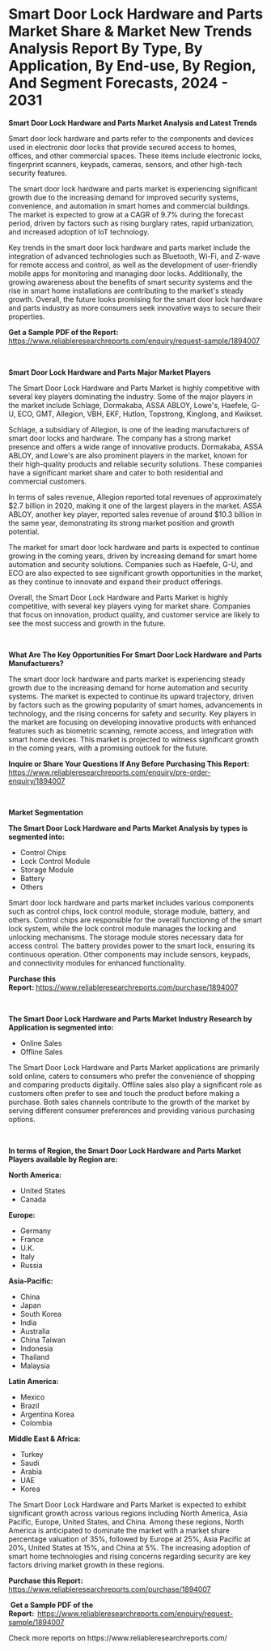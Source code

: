 <p><h1>Smart Door Lock Hardware and Parts Market Share & Market New Trends Analysis Report By Type, By Application, By End-use, By Region, And Segment Forecasts, 2024 - 2031</h1></p><p><strong>Smart Door Lock Hardware and Parts Market Analysis and Latest Trends</strong></p>
<p><p>Smart door lock hardware and parts refer to the components and devices used in electronic door locks that provide secured access to homes, offices, and other commercial spaces. These items include electronic locks, fingerprint scanners, keypads, cameras, sensors, and other high-tech security features.</p><p>The smart door lock hardware and parts market is experiencing significant growth due to the increasing demand for improved security systems, convenience, and automation in smart homes and commercial buildings. The market is expected to grow at a CAGR of 9.7% during the forecast period, driven by factors such as rising burglary rates, rapid urbanization, and increased adoption of IoT technology.</p><p>Key trends in the smart door lock hardware and parts market include the integration of advanced technologies such as Bluetooth, Wi-Fi, and Z-wave for remote access and control, as well as the development of user-friendly mobile apps for monitoring and managing door locks. Additionally, the growing awareness about the benefits of smart security systems and the rise in smart home installations are contributing to the market's steady growth. Overall, the future looks promising for the smart door lock hardware and parts industry as more consumers seek innovative ways to secure their properties.</p></p>
<p><strong>Get a Sample PDF of the Report:&nbsp;</strong> <a href="https://www.reliableresearchreports.com/enquiry/request-sample/1894007">https://www.reliableresearchreports.com/enquiry/request-sample/1894007</a></p>
<p>&nbsp;</p>
<p><strong>Smart Door Lock Hardware and Parts Major Market Players</strong></p>
<p><p>The Smart Door Lock Hardware and Parts Market is highly competitive with several key players dominating the industry. Some of the major players in the market include Schlage, Dormakaba, ASSA ABLOY, Lowe's, Haefele, G-U, ECO, GMT, Allegion, VBH, EKF, Hutlon, Topstrong, Kinglong, and Kwikset.</p><p>Schlage, a subsidiary of Allegion, is one of the leading manufacturers of smart door locks and hardware. The company has a strong market presence and offers a wide range of innovative products. Dormakaba, ASSA ABLOY, and Lowe's are also prominent players in the market, known for their high-quality products and reliable security solutions. These companies have a significant market share and cater to both residential and commercial customers.</p><p>In terms of sales revenue, Allegion reported total revenues of approximately $2.7 billion in 2020, making it one of the largest players in the market. ASSA ABLOY, another key player, reported sales revenue of around $10.3 billion in the same year, demonstrating its strong market position and growth potential.</p><p>The market for smart door lock hardware and parts is expected to continue growing in the coming years, driven by increasing demand for smart home automation and security solutions. Companies such as Haefele, G-U, and ECO are also expected to see significant growth opportunities in the market, as they continue to innovate and expand their product offerings.</p><p>Overall, the Smart Door Lock Hardware and Parts Market is highly competitive, with several key players vying for market share. Companies that focus on innovation, product quality, and customer service are likely to see the most success and growth in the future.</p></p>
<p>&nbsp;</p>
<p><strong>What Are The Key Opportunities For Smart Door Lock Hardware and Parts Manufacturers?</strong></p>
<p><p>The smart door lock hardware and parts market is experiencing steady growth due to the increasing demand for home automation and security systems. The market is expected to continue its upward trajectory, driven by factors such as the growing popularity of smart homes, advancements in technology, and the rising concerns for safety and security. Key players in the market are focusing on developing innovative products with enhanced features such as biometric scanning, remote access, and integration with smart home devices. This market is projected to witness significant growth in the coming years, with a promising outlook for the future.</p></p>
<p><strong>Inquire or Share Your Questions If Any Before Purchasing This Report:</strong> <a href="https://www.reliableresearchreports.com/enquiry/pre-order-enquiry/1894007">https://www.reliableresearchreports.com/enquiry/pre-order-enquiry/1894007</a></p>
<p>&nbsp;</p>
<p><strong>Market Segmentation</strong></p>
<p><strong>The Smart Door Lock Hardware and Parts Market Analysis by types is segmented into:</strong></p>
<p><ul><li>Control Chips</li><li>Lock Control Module</li><li>Storage Module</li><li>Battery</li><li>Others</li></ul></p>
<p><p>Smart door lock hardware and parts market includes various components such as control chips, lock control module, storage module, battery, and others. Control chips are responsible for the overall functioning of the smart lock system, while the lock control module manages the locking and unlocking mechanisms. The storage module stores necessary data for access control. The battery provides power to the smart lock, ensuring its continuous operation. Other components may include sensors, keypads, and connectivity modules for enhanced functionality.</p></p>
<p><strong>Purchase this Report:&nbsp;</strong><a href="https://www.reliableresearchreports.com/purchase/1894007">https://www.reliableresearchreports.com/purchase/1894007</a></p>
<p>&nbsp;</p>
<p><strong>The Smart Door Lock Hardware and Parts Market Industry Research by Application is segmented into:</strong></p>
<p><ul><li>Online Sales</li><li>Offline Sales</li></ul></p>
<p><p>The Smart Door Lock Hardware and Parts Market applications are primarily sold online, caters to consumers who prefer the convenience of shopping and comparing products digitally. Offline sales also play a significant role as customers often prefer to see and touch the product before making a purchase. Both sales channels contribute to the growth of the market by serving different consumer preferences and providing various purchasing options.</p></p>
<p>&nbsp;</p>
<p><strong>In terms of Region, the Smart Door Lock Hardware and Parts Market Players available by Region are:</strong></p>
<p>
    <p> <strong> North America: </strong>
        <ul>
            <li>United States</li>
            <li>Canada</li>
        </ul>
        </p> 
    <p> <strong> Europe: </strong>
        <ul>
            <li>Germany</li>
            <li>France</li>
            <li>U.K.</li>
            <li>Italy</li>
            <li>Russia</li>
        </ul>
        </p> 
    <p> <strong> Asia-Pacific: </strong>
        <ul>
            <li>China</li>
            <li>Japan</li>
            <li>South Korea</li>
            <li>India</li>
            <li>Australia</li>
            <li>China Taiwan</li>
            <li>Indonesia</li>
            <li>Thailand</li>
            <li>Malaysia</li>
        </ul>
        </p> 
    <p> <strong> Latin America: </strong>
        <ul>
            <li>Mexico</li>
            <li>Brazil</li>
            <li>Argentina Korea</li>
            <li>Colombia</li>
        </ul>
        </p> 
    <p> <strong> Middle East & Africa: </strong>
        <ul>
            <li>Turkey</li>
            <li>Saudi</li>
            <li>Arabia</li>
            <li>UAE</li>
            <li>Korea</li>
        </ul>
    </p>
    </p>
<p><p>The Smart Door Lock Hardware and Parts Market is expected to exhibit significant growth across various regions including North America, Asia Pacific, Europe, United States, and China. Among these regions, North America is anticipated to dominate the market with a market share percentage valuation of 35%, followed by Europe at 25%, Asia Pacific at 20%, United States at 15%, and China at 5%. The increasing adoption of smart home technologies and rising concerns regarding security are key factors driving market growth in these regions.</p></p>
<p><strong>Purchase this Report: </strong><a href="https://www.reliableresearchreports.com/purchase/1894007">https://www.reliableresearchreports.com/purchase/1894007</a></p>
<p>&nbsp;<strong>Get a Sample PDF of the Report:&nbsp;&nbsp;</strong><a href="https://www.reliableresearchreports.com/enquiry/request-sample/1894007">https://www.reliableresearchreports.com/enquiry/request-sample/1894007</a></p>
<p><strong></strong></p>
<p>Check more reports on https://www.reliableresearchreports.com/</p>